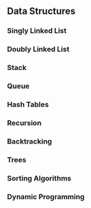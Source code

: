 

## Data Structures

### Singly Linked List

### Doubly Linked List

### Stack

### Queue

### Hash Tables

### Recursion

### Backtracking

### Trees

### Sorting Algorithms

### Dynamic Programming



